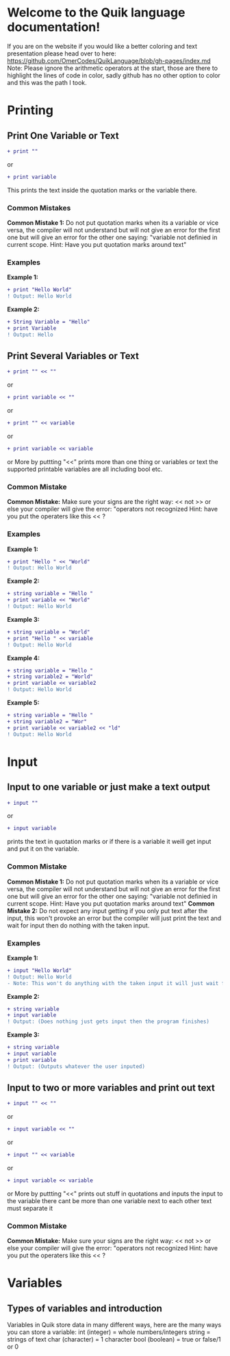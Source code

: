 # Welcome to the Quik language documentation!
If you are on the website if you would like a better coloring and text presentation please head over to here: https://github.com/OmerCodes/QuikLanguage/blob/gh-pages/index.md
Note: Please ignore the arithmetic operators at the start, those are there to highlight the lines of code in color, sadly github has no other option to color and this was the path I took.
# Printing
## Print One Variable or Text
```diff
+ print "" 
```
or
```diff
+ print variable
```
This prints the text inside the quotation marks or the variable there.
### Common Mistakes
**Common Mistake 1:** 
Do not put quotation marks when its a variable  or vice versa, the compiler will not understand but will not give an error for the first one but will give an 
error for the other one saying: "variable not definied in current scope. Hint: Have you put quotation marks around text"


### Examples
**Example 1:**
```diff
+ print "Hello World" 
! Output: Hello World
```
**Example 2:**
```diff
+ String Variable = "Hello"
+ print Variable 
! Output: Hello
```


## Print Several Variables or Text

```diff
+ print "" << ""
```
or
```diff
+ print variable << ""
```
or
```diff
+ print "" << variable
```
or
```diff
+ print variable << variable
```
or More by puttting "<<"
prints more than one thing or variables or text the supported printable variables are all including bool etc.
### Common Mistake
**Common Mistake:** Make sure your signs are the right way: << not >> or else your compiler will give the error: "operators not recognized Hint: have you put the 
operaters like this << ?

### Examples
**Example 1:**
```diff
+ print "Hello " << "World"
! Output: Hello World
```
**Example 2:**
```diff
+ string variable = "Hello "
+ print variable << "World"
! Output: Hello World
```

**Example 3:**
```diff
+ string variable = "World"
+ print "Hello " << variable
! Output: Hello World
```
**Example 4:**
```diff
+ string variable = "Hello "
+ string variable2 = "World"
+ print variable << variable2
! Output: Hello World
```
**Example 5:**
```diff
+ string variable = "Hello "
+ string variable2 = "Wor"
+ print variable << variable2 << "ld"
! Output: Hello World
```

# Input
## Input to one variable or just make a text output
```diff
+ input "" 
```
or
```diff
+ input variable
```
prints the text in quotation marks or if there is a variable it weill get input and put it on the variable.
### Common Mistake
**Common Mistake 1:**  Do not put quotation marks when its a variable or vice versa, the compiler will not understand but will not give an error for the first 
one 
but will give an error for the other one saying: "variable not definied in current scope. Hint: Have you put quotation marks around text"
**Common Mistake 2:** Do not expect any input getting if you only put text after the input, this won't provoke an error but the compiler will just print the text 
and wait for input then do nothing with the taken input.
### Examples
**Example 1:**
```diff
+ input "Hello World" 
! Output: Hello World 
- Note: This won't do anything with the taken input it will just wait for a responce and then continue running the code after it.
```
**Example 2:**
```diff
+ string variable
+ input variable 
! Output: (Does nothing just gets input then the program finishes)
```
**Example 3:**
```diff
+ string variable
+ input variable
+ print variable
! Output: (Outputs whatever the user inputed)
```
## Input to two or more variables and print out text
```diff
+ input "" << ""
```
or
```diff
+ input variable << ""
```
or
```diff
+ input "" << variable
```
or
```diff
+ input variable << variable
```
or More by puttting "<<"
prints out stuff in quotations and inputs the input to the variable there cant be more than one variable next to each other text must separate it
### Common Mistake
**Common Mistake:** Make sure your signs are the right way: << not >> or else your compiler will give the error: "operators not recognized Hint: have you put the 
operaters like this << ?

# Variables
## Types of variables and introduction
Variables in Quik store data in many different ways, here are the many ways you can store a variable:
int (integer) = whole numbers/integers
string = strings of text
char (character) = 1 character
bool (boolean) = true or false/1 or 0


